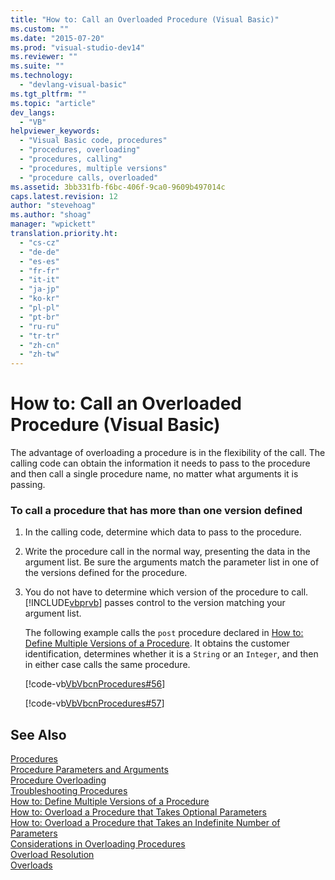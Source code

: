 ```yaml
---
title: "How to: Call an Overloaded Procedure (Visual Basic)"
ms.custom: ""
ms.date: "2015-07-20"
ms.prod: "visual-studio-dev14"
ms.reviewer: ""
ms.suite: ""
ms.technology: 
  - "devlang-visual-basic"
ms.tgt_pltfrm: ""
ms.topic: "article"
dev_langs: 
  - "VB"
helpviewer_keywords: 
  - "Visual Basic code, procedures"
  - "procedures, overloading"
  - "procedures, calling"
  - "procedures, multiple versions"
  - "procedure calls, overloaded"
ms.assetid: 3bb331fb-f6bc-406f-9ca0-9609b497014c
caps.latest.revision: 12
author: "stevehoag"
ms.author: "shoag"
manager: "wpickett"
translation.priority.ht: 
  - "cs-cz"
  - "de-de"
  - "es-es"
  - "fr-fr"
  - "it-it"
  - "ja-jp"
  - "ko-kr"
  - "pl-pl"
  - "pt-br"
  - "ru-ru"
  - "tr-tr"
  - "zh-cn"
  - "zh-tw"
---
```

# How to: Call an Overloaded Procedure (Visual Basic)
The advantage of overloading a procedure is in the flexibility of the call. The calling code can obtain the information it needs to pass to the procedure and then call a single procedure name, no matter what arguments it is passing.  
  
### To call a procedure that has more than one version defined  
  
1.  In the calling code, determine which data to pass to the procedure.  
  
2.  Write the procedure call in the normal way, presenting the data in the argument list. Be sure the arguments match the parameter list in one of the versions defined for the procedure.  
  
3.  You do not have to determine which version of the procedure to call. [!INCLUDE[vbprvb](../../../csharp\programming-guide\concepts\linq/includes/vbprvb_md.md)] passes control to the version matching your argument list.  
  
     The following example calls the `post` procedure declared in [How to: Define Multiple Versions of a Procedure](../../../visual-basic\language-reference\procedures/how-to-define-multiple-versions-of-a-procedure.md). It obtains the customer identification, determines whether it is a `String` or an `Integer`, and then in either case calls the same procedure.  
  
     [!code-vb[VbVbcnProcedures#56](../../../visual-basic\language-reference\procedures/codesnippet/VisualBasic/how-to-call-an-overloaded-procedure_1.vb)]  
  
     [!code-vb[VbVbcnProcedures#57](../../../visual-basic\language-reference\procedures/codesnippet/VisualBasic/how-to-call-an-overloaded-procedure_2.vb)]  
  
## See Also  
 [Procedures](../../../visual-basic\language-reference\procedures/index.md)   
 [Procedure Parameters and Arguments](../../../visual-basic\language-reference\procedures/procedure-parameters-and-arguments.md)   
 [Procedure Overloading](../../../visual-basic\language-reference\procedures/procedure-overloading.md)   
 [Troubleshooting Procedures](../../../visual-basic\language-reference\procedures/troubleshooting-procedures.md)   
 [How to: Define Multiple Versions of a Procedure](../../../visual-basic\language-reference\procedures/how-to-define-multiple-versions-of-a-procedure.md)   
 [How to: Overload a Procedure that Takes Optional Parameters](../../../visual-basic\language-reference\procedures/how-to-overload-a-procedure-that-takes-optional-parameters.md)   
 [How to: Overload a Procedure that Takes an Indefinite Number of Parameters](../../../visual-basic\language-reference\procedures/how-to-overload-a-procedure-that-takes-an-indefinite-number-of-parameters.md)   
 [Considerations in Overloading Procedures](../../../visual-basic\language-reference\procedures/considerations-in-overloading-procedures.md)   
 [Overload Resolution](../../../visual-basic\language-reference\procedures/overload-resolution.md)   
 [Overloads](../../../visual-basic\language-reference\modifiers/overloads.md)